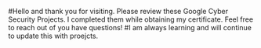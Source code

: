 #Hello and thank you for visiting. Please review these Google Cyber Security Projects. I completed them while obtaining my certificate. Feel free to reach out of you have questions!
#I am always learning and will continue to update this with proejcts. 
